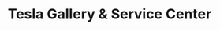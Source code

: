 ---
title: "Tesla Gallery & Service Center"
url: /houston/tesla-gallery-and-service-center-north-freeway/
shop: car
---